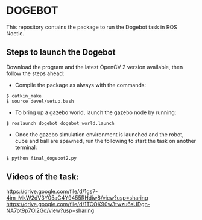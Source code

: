# DOGEBOT
This repository contains the package to run the Dogebot task in ROS Noetic. 

## Steps to launch the Dogebot
Download the program and the latest OpenCV 2 version available, then follow the steps ahead:
* Compile the package as always with the commands:
```
$ catkin_make
$ source devel/setup.bash
```
* To bring up a gazebo world, launch the gazebo node by running:  
```
$ roslaunch dogebot dogebot_world.launch 
```
 * Once the gazebo simulation environment is launched and the robot, cube and ball are spawned, run the following to start the task on another terminal:  
 ```
$ python final_dogebot2.py 
```

## Videos of the task:
https://drive.google.com/file/d/1gs7-4im_MkW2dV3Y05aC4Y9455RHdiw8/view?usp=sharing
https://drive.google.com/file/d/1TCOK90w3twzu6sUDgn-NA7pt9p7Ol2Gd/view?usp=sharing


